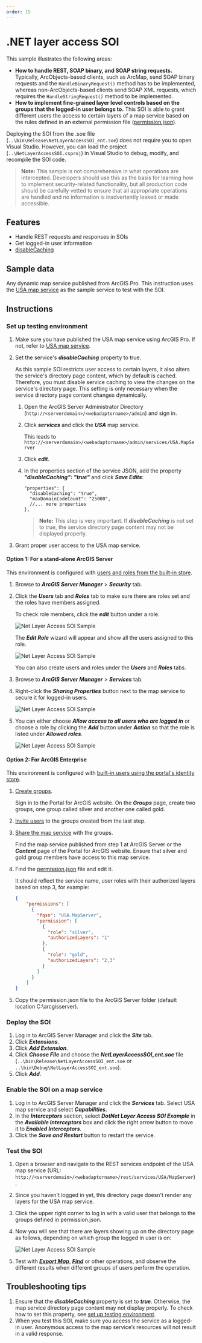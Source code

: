 ```yaml
---
order: 15
---
```


# .NET layer access SOI

This sample illustrates the following areas:
* **How to handle REST, SOAP binary, and SOAP string requests.**
   Typically, ArcObjects-based clients, such as ArcMap, send SOAP binary requests and the `HandleBinaryRequest()` method has to be implemented, whereas non-ArcObjects-based clients send SOAP XML requests, which requires the `HandleStringRequest()` method to be implemented.
* **How to implement fine-grained layer level controls based on the groups that the logged-in user belongs to.**
   This SOI is able to grant different users the access to certain layers of a map service based on the rules defined in an external permission file ([permission.json](permission.json)).


Deploying the SOI from the .soe file (`..\bin\Release\NetLayerAccessSOI_ent.soe`) does not require you to open Visual Studio. However, you can load the project (`..\NetLayerAccessSOI.csproj`) in Visual Studio to debug, modify, and recompile the SOI code.

> **Note:** This sample is not comprehensive in what operations are intercepted. Developers should use this as the basis for learning how to implement security-related functionality, but all production code should be carefully vetted to ensure that all appropriate operations are handled and no information is inadvertently leaked or made accessible.

## Features

* Handle REST requests and responses in SOIs
* Get logged-in user information
* [disableCaching](#set-up-testing-environment)

## Sample data

Any dynamic map service published from ArcGIS Pro. This instruction uses the [USA map service](../../../ReadMe.md#1-usa-service) as the sample service to test with the SOI.

## Instructions

### Set up testing environment

1. Make sure you have published the USA map service using ArcGIS Pro. If not, refer to [USA map service](../../../ReadMe.md#1-usa-service).
2. Set the service's ***disableCaching*** property to true.

   As this sample SOI restricts user access to certain layers, it also alters the service's directory page content, which by default is cached. Therefore, you must disable service caching to view the changes on the service's directory page. This setting is only necessary when the service directory page content changes dynamically.
    1. Open the ArcGIS Server Administrator Directory (`http://<serverdomain>/<webadaptorname>/admin`) and sign in.
    2. Click ***services*** and click the ***USA*** map service.

       This leads to `http://<serverdomain>/<webadaptorname>/admin/services/USA.MapServer`
    3. Click ***edit***.
    4. In the properties section of the service JSON, add the property ***"disableCaching": "true"*** and click ***Save Edits***:

        ```
        "properties": {
          "disableCaching": "true",
          "maxDomainCodeCount": "25000",
          //... more properties
        },
        ```
        > **Note:** This step is very important. If ***disableCaching*** is not set to true, the service directory page content may not be displayed properly.
3. Grant proper user access to the USA map service.

#### Option 1: For a stand-alone ArcGIS Server
This environment is configured with [users and roles from the built-in store](https://enterprise.arcgis.com/en/server/latest/administer/windows/securing-services-with-users-and-roles-specific-to-arcgis-server.htm#GUID-9D46D38D-DA48-47BE-A776-DD84C1CD0F4B).

1. Browse to ***ArcGIS Server Manager*** > ***Security*** tab.
2. Click the ***Users*** tab and ***Roles*** tab to make sure there are roles set and the roles have members assigned.

   To check role members, click the ***edit*** button under a role.

   ![](../../../../images/netsp/NetLayer1.png "Net Layer Access SOI Sample")

   The ***Edit Role*** wizard will appear and show all the users assigned to this role.

   ![](../../../../images/netsp/NetLayer2.png "Net Layer Access SOI Sample")

   You can also create users and roles under the ***Users*** and ***Roles*** tabs.
3. Browse to ***ArcGIS Server Manager*** > ***Services*** tab.
4. Right-click the ***Sharing Properties*** button next to the map service to secure it for logged-in users.

   ![](../../../../images/netsp/NetLayer3.png "Net Layer Access SOI Sample")
5. You can either choose ***Allow access to all users who are logged in*** or choose a role by clicking the ***Add*** button under ***Action*** so that the role is listed under ***Allowed roles***.

   ![](../../../../images/netsp/NetLayer4.png "Net Layer Access SOI Sample")

#### Option 2: For ArcGIS Enterprise
This environment is configured with [built-in users using the portal's identity store](https://enterprise.arcgis.com/en/portal/latest/administer/windows/about-configuring-portal-authentication.htm#ESRI_SECTION1_AA40A239CE81485CB4F7A91BBDDFE845).

1. [Create groups](https://enterprise.arcgis.com/en/portal/latest/administer/windows/create-groups.htm).

   Sign in to the Portal for ArcGIS website. On the ***Groups*** page, create two groups, one group called silver and another one called gold.
2. [Invite users](https://enterprise.arcgis.com/en/portal/latest/administer/windows/manage-groups.htm#ESRI_SECTION1_123F1B9DC1DF41A3A2EA6EAE6486CF9E) to the groups created from the last step.
3. [Share the map service](https://enterprise.arcgis.com/en/portal/latest/use/share-items.htm#ESRI_SECTION1_0CF790E7414B48BEB0E69484A76D6A03) with the groups.

   Find the map service published from step 1 at ArcGIS Server or the ***Content*** page of the Portal for ArcGIS website. Ensure that silver and gold group members have access to this map service.
4. Find the [permission.json](permission.json) file and edit it.

   It should reflect the service name, user roles with their authorized layers based on step 3, for example:

    ```json
    {
        "permissions": [
          {
            "fqsn": "USA.MapServer",
            "permission": [
              {
                "role": "silver",
                "authorizedLayers": "1"
              },
              {
                "role": "gold",
                "authorizedLayers": "2,3"
              }
            ]
          }
        ]
    }
    ```
5. Copy the permission.json file to the ArcGIS Server folder (default location C:\arcgisserver).


### Deploy the SOI

1. Log in to ArcGIS Server Manager and click the ***Site*** tab.
2. Click ***Extensions***.
3. Click ***Add Extension***.
4. Click ***Choose File*** and choose the ***NetLayerAccessSOI_ent.soe*** file (`..\bin\Release\NetLayerAccessSOI_ent.soe` or `..\bin\Debug\NetLayerAccessSOI_ent.soe`).
5. Click ***Add***.

### Enable the SOI on a map service

1. Log in to ArcGIS Server Manager and click the ***Services*** tab. Select USA map service and select ***Capabilities***.
2. In the ***Interceptors*** section, select ***DotNet Layer Access SOI Example*** in the ***Available Interceptors*** box and click the right arrow button to move it to ***Enabled Interceptors***.
3. Click the ***Save and Restart*** button to restart the service.

### Test the SOI

1. Open a browser and navigate to the REST services endpoint of the USA map service (URL: `http://<serverdomain>/<webadaptorname>/rest/services/USA/MapServer`).
2. Since you haven't logged in yet, this directory page doesn't render any layers for the USA map service.
3. Click the upper right corner to log in with a valid user that belongs to the groups defined in permission.json.
4. Now you will see that there are layers showing up on the directory page as follows, depending on which group the logged in user is on:

   ![](../../../../images/netsp/NetLayer5.png "Net Layer Access SOI Sample")
5. Test with [***Export Map***](https://developers.arcgis.com/rest/services-reference/export-map.htm), [***Find***](https://developers.arcgis.com/rest/services-reference/find.htm) or other operations, and observe the different results when different groups of users perform the operation.

## Troubleshooting tips

1. Ensure that the ***disableCaching*** property is set to ***true***. Otherwise, the map service directory page content may not display properly. To check how to set this property, see [set up testing environment](#set-up-testing-environment).
2. When you test this SOI, make sure you access the service as a logged-in user. Anonymous access to the map service’s resources will not result in a valid response.
